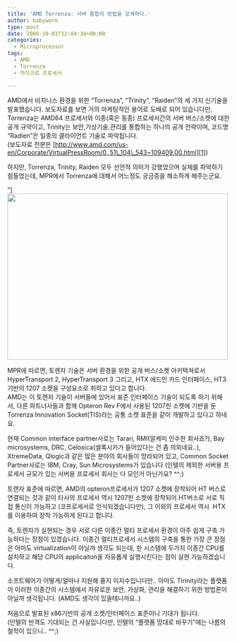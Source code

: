 ```yaml
---
title: 'AMD Torrenza: 서버 통합의 방법을 모색하다.'
author: babyworm
type: post
date: 2006-10-01T12:04:34+00:00
categories:
  - Microprocessor
tags:
  - AMD
  - Torrenza
  - 마이크로 프로세서

---
```

AMD에서 비지니스 환경을 위한 “Torrenza”, “Trinity”, “Raiden”의 세 가지 신기술을 발표했습니다. 보도자료를 보면 거의 마케팅적인 용어로 도배로 되어 있습니다만, Torrenza는 AMD64 프로세서와 이종(혹은 동종) 프로세서간의 서버 버스/소켓에 대한 공개 규약이고, Trinity는 보안,가상기술,관리를 통합하는 하나의 공개 전략이며, 코드명 “Radien”은 일종의 클라이언트 기술로 파악됩니다.<br>
(보도자료 전문은 [http://www.amd.com/us-en/Corporate/VirtualPressRoom/0,,51\_104\_543~109409,00.html][1])

하지만, Torrenza, Trinity, Raiden 모두 선언적 의미가 강했었으며 실체를 파악하기 힘들었는데, MPR에서 Torrenza에 대해서 어느정도 궁금증을 해소하게 해주는군요.

”]<img loading="lazy" decoding="async" src="https://i0.wp.com/babyworm.net/wordpress/wp-content/uploads/1/cfile5.uf.162C95494D6A7A8D0DF31C.jpg?resize=500%2C376" width="500" height="376" alt="" data-recalc-dims="1" />

MPR에 따르면, 토렌자 기술은 서버 환경을 위한 공개 버스/소켓 아키텍쳐로서 HyperTransport 2, HyperTransport 3 그리고, HTX 에드인 카드 인터페이스, HT3 기반의 1207 소켓을 구성요소로 취하고 있다고 합니다.<br>
AMD는 이 토렌자 기술이 서버들에 있어서 표준 인터페이스 기술이 되도록 하기 위해서, 다른 파트너사들과 함께 Opteron Rev F에서 사용된 1207핀 소켓에 기반을 둔 Torrenza Innovation Socket(TIS)라는 공통 소켓 표준을 같이 개발하고 있다고 하네요. 

현재 Common interface partner사로는 Tarari, RMI(알케미 인수한 회사죠?), Bay microsystems, DRC, Celoxica(셀록시카가 들어있다는 건 좀 의외네요..), XtremeData, Qlogic과 같은 많은 분야의 회사들이 망라되어 있고, Common Socket Partner사로는 IBM, Cray, Sun Microsystems가 있습니다 (인텔의 제외한 서버용 프로세서 규모가 있는 서버용 프로세서 회사는 다 모인거 아닌가요? ^^;) 

토렌자 표준에 따르면, AMD의 opteron프로세서가 1207 소켓에 장착되어 HT 버스로 연결되는 것과 같이 타사의 프로세서 역시 1207핀 소켓에 장착되어 HT버스로 서로 직접 통신이 가능하고 (코프로세서로 인식되겠습니다만), 그 이외의 프로세서 역시  HTX를 이용하여 장착 가능하게 된다고 합니다. 

즉, 토렌자가 실현되는 경우 서로 다른 이종간 멀티 프로세서 환경이 아주 쉽게 구축 가능하다는 장점이 있겠습니다. 이종간 멀티프로세서 시스템의 구축을 통한 가장 큰 장점은 아마도 virtualization이 아닐까 생각도 되는데, 한 시스템에 두가지 이종간 CPU를 설치하고 해당 CPU의 applicaiton을 자유롭게 실행시킨다는 점이 실현 가능하겠습니다. 

소프트웨어가 어떻게/얼마나 지원해 줄지 미지수입니다만.. 아마도 Tirinity라는 플랫폼이 이러한 이종간의 시스템에서 자유로운 보안, 가상화, 관리을 해결하기 위한 방법론이 아닐까 생각됩니다. (AMD도 생각이 있을테니까요..)

처음으로 발표된 x86기반의 공개 소켓/인터페이스 표준이니 기대가 됩니다.<br>
(인텔의 반격도 기대되는 건 사실입니다만, 인텔의 “플랫폼 맘대로 바꾸기”에는 나름의 철학이 있으니.. ^^;)

 [1]: http://www.amd.com/us-en/Corporate/VirtualPressRoom/0,,51_104_543~109409,00.html
